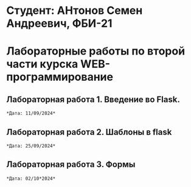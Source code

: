 # Студент: АНтонов Семен Андреевич, ФБИ-21
# Лабораторные работы по второй части курска WEB-программирование

## Лабораторная работа 1. Введение во Flask.
    *Дата: 11/09/2024*

## Лабораторная работа 2. Шаблоны в flask
    *Дата: 25/09/2024*

## Лабораторная работа 3. Формы
    *Дата: 02/10*2024*
